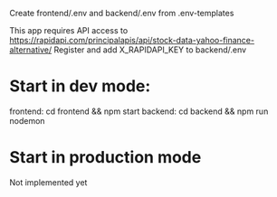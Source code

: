 Create frontend/.env and backend/.env from .env-templates

This app requires API access to https://rapidapi.com/principalapis/api/stock-data-yahoo-finance-alternative/
Register and add X_RAPIDAPI_KEY to backend/.env

# Start in dev mode:
frontend: cd frontend && npm start
backend: cd backend && npm run nodemon

# Start in production mode
Not implemented yet